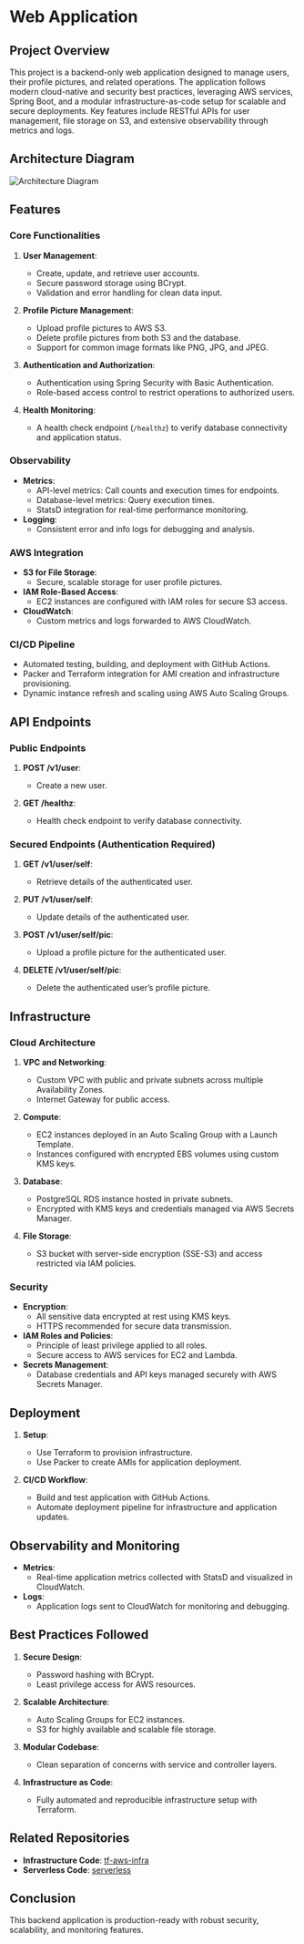 # Web Application

## Project Overview

This project is a backend-only web application designed to manage users, their profile pictures, and related operations. The application follows modern cloud-native and security best practices, leveraging AWS services, Spring Boot, and a modular infrastructure-as-code setup for scalable and secure deployments. Key features include RESTful APIs for user management, file storage on S3, and extensive observability through metrics and logs.

## Architecture Diagram

![Architecture Diagram](assets/arch.jpg)

## Features

### Core Functionalities

1. **User Management**:

    - Create, update, and retrieve user accounts.
    - Secure password storage using BCrypt.
    - Validation and error handling for clean data input.

2. **Profile Picture Management**:

    - Upload profile pictures to AWS S3.
    - Delete profile pictures from both S3 and the database.
    - Support for common image formats like PNG, JPG, and JPEG.

3. **Authentication and Authorization**:

    - Authentication using Spring Security with Basic Authentication.
    - Role-based access control to restrict operations to authorized users.

4. **Health Monitoring**:

    - A health check endpoint (`/healthz`) to verify database connectivity and application status.

### Observability

- **Metrics**:
    - API-level metrics: Call counts and execution times for endpoints.
    - Database-level metrics: Query execution times.
    - StatsD integration for real-time performance monitoring.
- **Logging**:
    - Consistent error and info logs for debugging and analysis.

### AWS Integration

- **S3 for File Storage**:
    - Secure, scalable storage for user profile pictures.
- **IAM Role-Based Access**:
    - EC2 instances are configured with IAM roles for secure S3 access.
- **CloudWatch**:
    - Custom metrics and logs forwarded to AWS CloudWatch.

### CI/CD Pipeline

- Automated testing, building, and deployment with GitHub Actions.
- Packer and Terraform integration for AMI creation and infrastructure provisioning.
- Dynamic instance refresh and scaling using AWS Auto Scaling Groups.

## API Endpoints

### Public Endpoints

1. **POST /v1/user**:

    - Create a new user.

2. **GET /healthz**:

    - Health check endpoint to verify database connectivity.

### Secured Endpoints (Authentication Required)

1. **GET /v1/user/self**:

    - Retrieve details of the authenticated user.

2. **PUT /v1/user/self**:

    - Update details of the authenticated user.

3. **POST /v1/user/self/pic**:

    - Upload a profile picture for the authenticated user.

4. **DELETE /v1/user/self/pic**:

    - Delete the authenticated user’s profile picture.

## Infrastructure

### Cloud Architecture

1. **VPC and Networking**:

    - Custom VPC with public and private subnets across multiple Availability Zones.
    - Internet Gateway for public access.

2. **Compute**:

    - EC2 instances deployed in an Auto Scaling Group with a Launch Template.
    - Instances configured with encrypted EBS volumes using custom KMS keys.

3. **Database**:

    - PostgreSQL RDS instance hosted in private subnets.
    - Encrypted with KMS keys and credentials managed via AWS Secrets Manager.

4. **File Storage**:

    - S3 bucket with server-side encryption (SSE-S3) and access restricted via IAM policies.

### Security

- **Encryption**:
    - All sensitive data encrypted at rest using KMS keys.
    - HTTPS recommended for secure data transmission.
- **IAM Roles and Policies**:
    - Principle of least privilege applied to all roles.
    - Secure access to AWS services for EC2 and Lambda.
- **Secrets Management**:
    - Database credentials and API keys managed securely with AWS Secrets Manager.

## Deployment

1. **Setup**:

    - Use Terraform to provision infrastructure.
    - Use Packer to create AMIs for application deployment.

2. **CI/CD Workflow**:

    - Build and test application with GitHub Actions.
    - Automate deployment pipeline for infrastructure and application updates.

## Observability and Monitoring

- **Metrics**:
    - Real-time application metrics collected with StatsD and visualized in CloudWatch.
- **Logs**:
    - Application logs sent to CloudWatch for monitoring and debugging.

## Best Practices Followed

1. **Secure Design**:

    - Password hashing with BCrypt.
    - Least privilege access for AWS resources.

2. **Scalable Architecture**:

    - Auto Scaling Groups for EC2 instances.
    - S3 for highly available and scalable file storage.

3. **Modular Codebase**:

    - Clean separation of concerns with service and controller layers.

4. **Infrastructure as Code**:

    - Fully automated and reproducible infrastructure setup with Terraform.

## Related Repositories

- **Infrastructure Code**: [tf-aws-infra](https://github.com/AmitAnveri/tf-aws-infra)
- **Serverless Code**: [serverless](https://github.com/AmitAnveri/serverless)

## Conclusion

This backend application is production-ready with robust security, scalability, and monitoring features.
